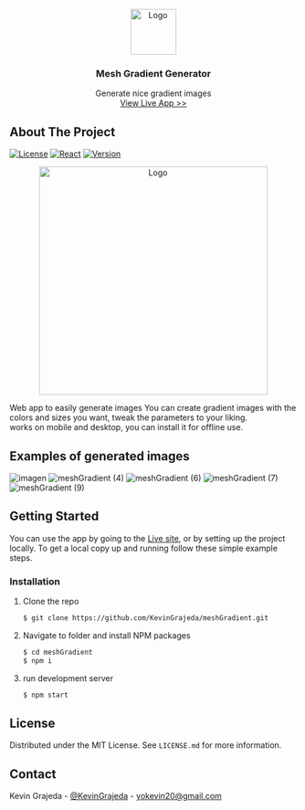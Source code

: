 <br />
<div align="center">
  <a href="https://kevingrajeda.github.io/meshGradient/">
    <img src="https://user-images.githubusercontent.com/60023139/198747554-55848b3d-0560-4c3d-aebd-68932505855e.png" alt="Logo" width="80" height="80">
  </a>
  <h3 align="center">Mesh Gradient Generator</h3>

  <p align="center">
    Generate nice gradient images
    <br />
    <a href="https://kevingrajeda.github.io/meshGradient/">View Live App >></a>
  </p>
</div>

<!-- ABOUT THE PROJECT -->
## About The Project

[![License](https://img.shields.io/github/license/KevinGrajeda/meshGradient?color=blue)](https://github.com/KevinGrajeda/meshGradient/blob/main/LICENSE.md)
[![React](https://badges.aleen42.com/src/react.svg)](https://reactjs.org/)
[![Version](https://img.shields.io/github/v/release/KevinGrajeda/meshGradient)](https://github.com/KevinGrajeda/meshGradient/releases/tag/1.0.0)

<div align="center">
  <a href="https://kevingrajeda.github.io/meshGradient/" align="center">
    <img src="https://user-images.githubusercontent.com/60023139/198747137-a508a83e-e67f-4e0f-b237-3a21f9739dba.png" alt="Logo" height="400">
  </a>
</div>

Web app to easily generate images
You can create gradient images with the colors and sizes you want, tweak the parameters to your liking.
<br/>works on mobile and desktop, you can install it for offline use.

## Examples of generated images
![imagen](https://user-images.githubusercontent.com/60023139/198748878-4837b562-81f9-4c59-85f4-8db829d8f3c9.jpg)
![meshGradient (4)](https://user-images.githubusercontent.com/60023139/198749298-753ebaf5-0183-4973-a1a7-758fce619868.png)
![meshGradient (6)](https://user-images.githubusercontent.com/60023139/198749305-e5e43420-b784-4b39-90c8-5881ecec33e2.png)
![meshGradient (7)](https://user-images.githubusercontent.com/60023139/198749475-68c71ad8-b1b8-48f1-a19b-111c05f666f5.png)
![meshGradient (9)](https://user-images.githubusercontent.com/60023139/198749664-07e2d56f-6f2b-4987-ac5a-205ea575ba6b.png)

<!-- GETTING STARTED -->
## Getting Started

You can use the app by going to the [Live site](https://kevingrajeda.github.io/meshGradient/), or by setting up the project locally.
To get a local copy up and running follow these simple example steps.

### Installation

1. Clone the repo
   ```sh
   $ git clone https://github.com/KevinGrajeda/meshGradient.git
   ```
3. Navigate to folder and install NPM packages
   ```sh
   $ cd meshGradient
   $ npm i
   ```
4. run development server
   ```sh
   $ npm start
   ```

<!-- LICENSE -->
## License

Distributed under the MIT License. See `LICENSE.md` for more information.


<!-- CONTACT -->
## Contact
Kevin Grajeda - [@KevinGrajeda](https://github.com/KevinGrajeda) - yokevin20@gmail.com
